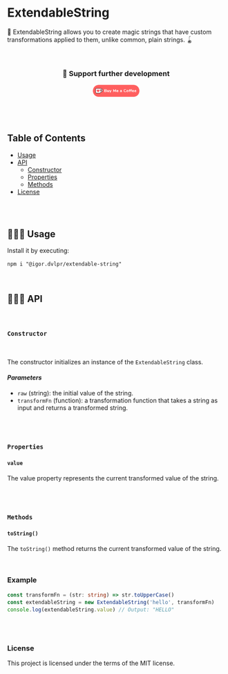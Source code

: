 # ExtendableString

🦀 ExtendableString allows you to create magic strings that have custom transformations applied to them, unlike common, plain strings. 🪀

<br>

<div align="center">
<h3>💖 Support further development</h3>
<a href="https://ko-fi.com/igorskyflyer" target="_blank"><img src="https://raw.githubusercontent.com/igorskyflyer/igorskyflyer/main/assets/ko-fi.png" alt="Donate to igorskyflyer" width="108"></a>
</div>

<br>
<br>
<br>

## Table of Contents

- [Usage](#🕵🏼‍♂️-usage)
- [API](#🤹🏼‍♂️-api)
  - [Constructor](#constructor)
  - [Properties](#properties)
  - [Methods](#methods)
- [License](#license)

<br>
<br>

## 🕵🏼‍♂️ Usage

Install it by executing:

```shell
npm i "@igor.dvlpr/extendable-string"
```

<br>

## 🤹🏼‍♂️ API

<br>

### `Constructor`

<br>

The constructor initializes an instance of the `ExtendableString` class.

#### _Parameters_

- `raw` (string): the initial value of the string.
- `transformFn` (function): a transformation function that takes a string as input and returns a transformed string.

<br>
<br>

### `Properties`

#### **`value`**

The value property represents the current transformed value of the string.

<br>
<br>

### `Methods`

#### **`toString()`**

The `toString()` method returns the current transformed value of the string.

<br>

### Example

```typescript
const transformFn = (str: string) => str.toUpperCase()
const extendableString = new ExtendableString('hello', transformFn)
console.log(extendableString.value) // Output: "HELLO"
```

<br>
<br>

### License

This project is licensed under the terms of the MIT license.
